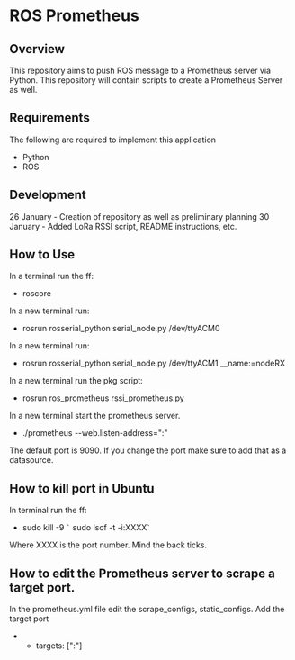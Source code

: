 # ROS Prometheus

## Overview

This repository aims to push ROS message to a Prometheus server via Python.
This repository will contain scripts to create a Prometheus Server as well.

## Requirements

The following are required to implement this application

  - Python
  - ROS

## Development

26 January - Creation of repository as well as preliminary planning
30 January - Added LoRa RSSI script, README instructions, etc. 

## How to Use

  In a terminal run the ff:

  - roscore

  In a new terminal run:

  - rosrun rosserial_python serial_node.py /dev/ttyACM0

  In a new terminal run:

  - rosrun rosserial_python serial_node.py /dev/ttyACM1 __name:=nodeRX

  In a new terminal run the pkg script:

  - rosrun ros_prometheus rssi_prometheus.py

  In a new terminal start the prometheus server.

  - ./prometheus --web.listen-address="<IP of machine>:<port>"

  The default port is 9090. If you change the port make sure to add that as a datasource.

## How to kill port in Ubuntu

  In terminal run the ff:
    
  - sudo kill -9 `` ` `` sudo lsof -t -i:XXXX`` ` ``

  Where XXXX is the port number. Mind the back ticks.

## How to edit the Prometheus server to scrape a target port.

  In the prometheus.yml file edit the scrape_configs, static_configs.
  Add the target port

  - - targets: ["<IP of machine>:<port>"]
  

